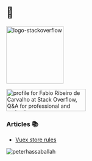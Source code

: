 # 🐙

<img alt="logo-stackoverflow" src="https://github.com/stembrino/stembrino/assets/39069413/aaf8f02f-9d9f-4ae8-84fc-20383e6b8d89" width="150">

<a href="https://stackoverflow.com/users/11898172/fabio-ribeiro-de-carvalho"><img src="https://stackoverflow.com/users/flair/11898172.png" width="208" height="58" alt="profile for Fabio Ribeiro de Carvalho at Stack Overflow, Q&amp;A for professional and enthusiast programmers" title="profile for Fabio Ribeiro de Carvalho at Stack Overflow, Q&amp;A for professional and enthusiast programmers"></a>
<br />


### Articles 📚
- [Vuex store rules](https://gist.github.com/stembrino/773a9e964a528b4d8799f541a451654b#file-vuex-store-bundle-md)

<img align="center" src="https://github-readme-stats.vercel.app/api/top-langs/?username=stembrino&layout=compact&hide=html" alt="peterhassaballah" />

<!---
 [![Fabio's GitHub stats](https://github-readme-stats.vercel.app/api?username=stembrino&theme=react&show_icons=true)](https://github.com/anuraghazra/github-readme-stats)
 --->

